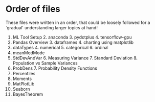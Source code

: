 
# Order of files
These files were written in an order, that could be loosely followed for a 'gradual' understanding larger topics at hand!

1. ML Tool Setup
	2. anaconda
	3. pydotplus
	4. tensorflow-gpu
2. Pandas Overview
	3. dataframes
	4. charting using matplotlib
3. dataTypes
	4. numerical
	5. categorical
	6. ordinal
4. meanMedMode
5. StdDevAndVar
	6. Measuring Variance
	7. Standard Deviation
	8. Population vs Sample Variances
6. ProbDens
	7. Probability Density Functions
7. Percentiles
8. Moments
9. MatPlotLib
10. Seaborn
11. BayesTheorem
